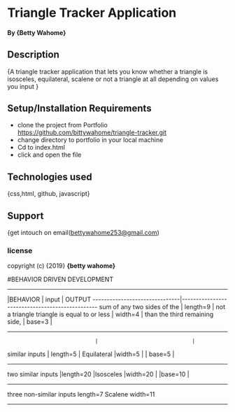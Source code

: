 # Triangle Tracker Application

#### By **{Betty Wahome}**

## Description
{A triangle tracker application that lets you know whether a triangle is isosceles,
equilateral, scalene or not a triangle at all depending on values you input }

## Setup/Installation Requirements
* clone the project from Portfolio https://github.com/bittywahome/triangle-tracker.git
* change directory to portfolio in your local machine
* Cd to index.html
* click and open the file

## Technologies used
{css,html, github, javascript}

## Support
{get intouch on email(bettywahome253@gmail.com)


### license

copyright (c) {2019} **{betty wahome}**



#BEHAVIOR DRIVEN DEVELOPMENT
________________________________________________________________________________
|BEHAVIOR                      |  input                        | OUTPUT
-------------------------------|------------------------------------------------
sum of any two sides of the    | length=9                     | not a triangle
triangle is equal to or less   | width=4                      |
than the third remaining side, | base=3                       |
________________________________________________________________________________
                                |                              |
similar inputs                  | length=5                     | Equilateral
                                |width=5                       |
                                | base=5                       |
________________________________________________________________________________
two similar inputs              |length=20                      |Isosceles
                                |width=20                       |
                                |base=10                        |
________________________________________________________________________________
three non-similar inputs         length=7                       Scalene
                                  width=11
________________________________________________________________________________
